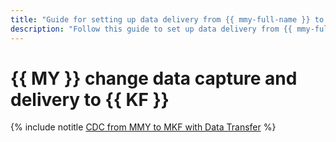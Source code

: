 ```yaml
---
title: "Guide for setting up data delivery from {{ mmy-full-name }} to {{ mkf-full-name }} using {{ data-transfer-full-name }}"
description: "Follow this guide to set up data delivery from {{ mmy-full-name }} to {{ mkf-full-name }} using {{ data-transfer-full-name }}."
---
```


# {{ MY }} change data capture and delivery to {{ KF }}

{% include notitle [CDC from MMY to MKF with Data Transfer](../../_tutorials/dataplatform/data-transfer-mmy.md) %}
